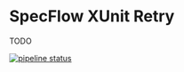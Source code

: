 # SpecFlow XUnit Retry
TODO

[![pipeline status](https://gitlab.com/JoshKeegan/SpecflowXunitRetry/badges/master/pipeline.svg)](https://gitlab.com/JoshKeegan/SpecflowXunitRetry/commits/master)
